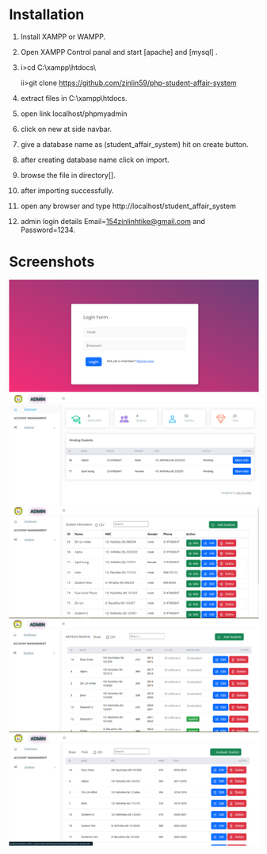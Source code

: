 
# Installation

1. Install XAMPP or WAMPP.

2. Open XAMPP Control panal and start [apache] and [mysql] .

3. i>cd C:\\xampp\htdocs\
    
    ii>git clone https://github.com/zinlin59/php-student-affair-system
    
4. extract files in C:\\xampp\htdocs\.

5. open link localhost/phpmyadmin

6. click on new at side navbar.

7. give a database name as (student_affair_system) hit on create button.

8. after creating database name click on import.
9. browse the file in directory[].

10. after importing successfully.

11. open any browser and type http://localhost/student_affair_system

12. admin login details  Email=154zinlinhtike@gmail.com and Password=1234.




# Screenshots
![Image of adduser](https://github.com/zinlin59/react-portfolio/blob/main/src/imgs/php5.png)
![Image of adduser](https://github.com/zinlin59/react-portfolio/blob/main/src/imgs/php1.png)
![Image of adduser](https://github.com/zinlin59/react-portfolio/blob/main/src/imgs/php2.png)
![Image of adduser](https://github.com/zinlin59/react-portfolio/blob/main/src/imgs/php3.png)
![Image of adduser](https://github.com/zinlin59/react-portfolio/blob/main/src/imgs/php4.png)
